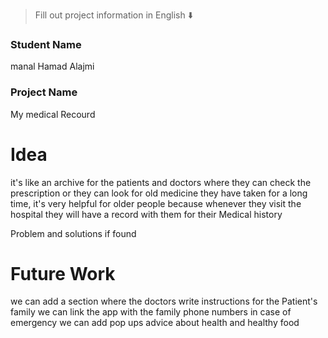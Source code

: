 

</div>

> Fill out project information in English ⬇️
### Student Name
manal Hamad Alajmi

### Project Name
My medical Recourd 
# Idea
it's like an archive for the patients and doctors where they can check the prescription or they  can look for old medicine they have taken for a long time, it's very helpful for older people because whenever they visit the hospital they will have a record with them for their Medical history

Problem and solutions if found 


# Future Work 
we can add a section where the doctors write instructions for the Patient's family
we can link the app with the family phone numbers in case of emergency 
we can add pop ups advice about health and healthy food 



